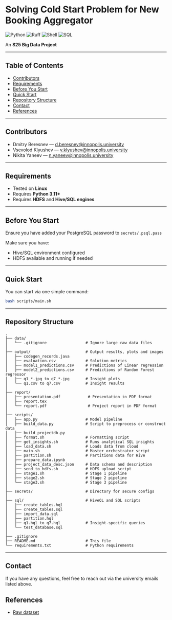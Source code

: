 # Solving Cold Start Problem for New Booking Aggregator

![Python](https://img.shields.io/badge/python-3.11-blue.svg)
![Ruff](https://img.shields.io/badge/style-ruff-%23cc66cc.svg?logo=ruff&logoColor=white)
![Shell](https://img.shields.io/badge/shell-scripts-yellow.svg)
![SQL](https://img.shields.io/badge/sql-hive%2Fstandard-red.svg)

An **S25 Big Data Project**

---

## Table of Contents

- [Contributors](#contributors)
- [Requirements](#requirements)
- [Before You Start](#before-you-start)
- [Quick Start](#quick-start)
- [Repository Structure](#repository-structure)
- [Contact](#contact)
- [References](#references)

---

## Contributors

- Dmitry Beresnev — [d.beresnev@innopolis.university](mailto:d.beresnev@innopolis.university)
- Vsevolod Klyushev — [v.klyushev@innopolis.university](mailto:v.klyushev@innopolis.university)
- Nikita Yaneev — [n.yaneev@innopolis.university](mailto:n.yaneev@innopolis.university)

---

## Requirements

- Tested on **Linux**
- Requires **Python 3.11+**
- Requires **HDFS** and **Hive/SQL engines**

---

## Before You Start

Ensure you have added your PostgreSQL password to `secrets/.psql.pass`

Make sure you have:

- Hive/SQL environment configured
- HDFS available and running if needed

---

## Quick Start

You can start via one simple command:

```bash
bash scripts/main.sh
```

---

## Repository Structure

```text
.
├── data/
│   └── .gitignore                 # Ignore large raw data files
│
├── output/                        # Output results, plots and images
│   ├── codegen_records.java
│   ├── evaluation.csv             # Solution metrics
│   ├── model1_predictions.csv     # Predictions of Linear regression
│   ├── model2_predictions.csv     # Predictions of Random Forest regressor
│   ├── q1_*.jpg to q7_*.jpg       # Insight plots
│   └── q1.csv to q7.csv           # Insight results
│
├── report/
│   ├── presentation.pdf            # Presentation in PDF format
│   ├── report.tex
│   └── report.pdf                  # Project report in PDF format
│
├── scripts/
│   ├── app.py                     # Model pipeline
│   ├── build_data.py              # Script to preprocess or construct data
│   ├── build_projectdb.py
│   ├── format.sh                  # Formatting script
│   ├── get_insights.sh            # Runs analytical SQL insights
│   ├── load_data.sh               # Loads data from cloud
│   ├── main.sh                    # Master orchestrator script
│   ├── partition.sh               # Partitions data for Hive
│   ├── prepare_data.ipynb
│   ├── project_data_desc.json     # Data schema and description
│   ├── send_to_hdfs.sh            # HDFS upload script
│   ├── stage1.sh                  # Stage 1 pipeline
│   ├── stage2.sh                  # Stage 2 pipeline
│   └── stage3.sh                  # Stage 3 pipeline
│
├── secrets/                       # Directory for secure configs
│
├── sql/                           # HiveQL and SQL scripts
│   ├── create_tables.hql
│   ├── create_tables.sql
│   ├── import_data.sql
│   ├── partition.hql
│   ├── q1.hql to q7.hql           # Insight-specific queries
│   └── test_database.sql
│
├── .gitignore
├── README.md                      # This file
└── requirements.txt               # Python requirements
```

---

## Contact

If you have any questions, feel free to reach out via the university emails listed above.

## References

- [Raw dataset](https://www.kaggle.com/datasets/hazujaf/airbnb-price-prediction-in-rio-de-janeiro-python?resource=download)
